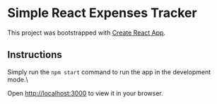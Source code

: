 # Simple React Expenses Tracker

This project was bootstrapped with [Create React App](https://github.com/facebook/create-react-app).

## Instructions

Simply run the `npm start` command to
run the app in the development mode.\

Open [http://localhost:3000](http://localhost:3000) to view it in your browser.

